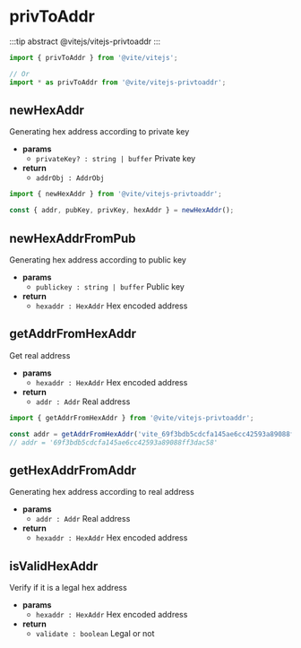 
# privToAddr

:::tip abstract
@vitejs/vitejs-privtoaddr
:::

```javascript 引入
import { privToAddr } from '@vite/vitejs';

// Or
import * as privToAddr from '@vite/vitejs-privtoaddr';
```

## newHexAddr
Generating hex address according to private key

- **params**
  - `privateKey? : string | buffer` Private key
- **return**
  - `addrObj : AddrObj`

```javascript ::Demo
import { newHexAddr } from '@vite/vitejs-privtoaddr';

const { addr, pubKey, privKey, hexAddr } = newHexAddr();
```

## newHexAddrFromPub
Generating hex address according to public key

- **params**
  - `publickey : string | buffer` Public key
- **return**
  - `hexaddr : HexAddr` Hex encoded address

## getAddrFromHexAddr
Get real address

- **params**
  - `hexaddr : HexAddr` Hex encoded address
- **return**
  - `addr : Addr` Real address

```javascript ::Demo
import { getAddrFromHexAddr } from '@vite/vitejs-privtoaddr';

const addr = getAddrFromHexAddr('vite_69f3bdb5cdcfa145ae6cc42593a89088ff3dac587eb692d689');
// addr = '69f3bdb5cdcfa145ae6cc42593a89088ff3dac58'
```

## getHexAddrFromAddr
Generating hex address according to real address

- **params**
  - `addr : Addr` Real address
- **return**
  - `hexaddr : HexAddr` Hex encoded address

## isValidHexAddr
Verify if it is a legal hex address

- **params**
  - `hexaddr : HexAddr` Hex encoded address
- **return**
  - `validate : boolean` Legal or not
